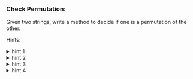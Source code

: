 ### Check Permutation: 
 Given two strings, write a method to decide if one is a permutation of the
 other.

 Hints:

 <details>
 <summary>hint 1</summary>
 Describe what it means for two strings to be permutations of each other. Now,
 look at that definition you provided. Can you check the strings against that
 definition?
 </details>

 <details>
 <summary>hint 2</summary>
 There is one solution that is O(N log N) time. Another solution uses some space,
 but is O(N) time.
 </details>

 <details>
 <summary>hint 3</summary>
 Could a hash table be useful?
 </details>

 <details>
 <summary>hint 4</summary>
 Two strings that are permutations should have the same characters, but in
 different orders. Can you make the orders the same?
 </details>